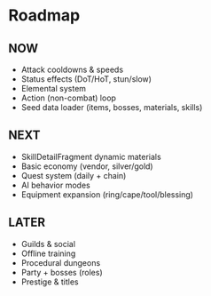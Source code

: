 # Roadmap

## NOW
- Attack cooldowns & speeds
- Status effects (DoT/HoT, stun/slow)
- Elemental system
- Action (non-combat) loop
- Seed data loader (items, bosses, materials, skills)

## NEXT
- SkillDetailFragment dynamic materials
- Basic economy (vendor, silver/gold)
- Quest system (daily + chain)
- AI behavior modes
- Equipment expansion (ring/cape/tool/blessing)

## LATER
- Guilds & social
- Offline training
- Procedural dungeons
- Party + bosses (roles)
- Prestige & titles
